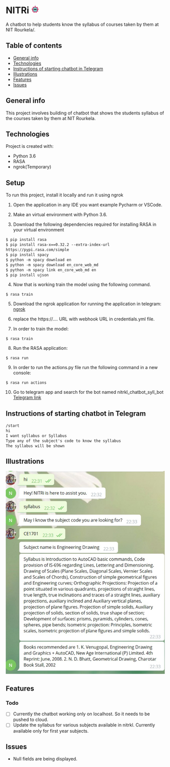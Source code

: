 # NITRi <img src="./images/12.png" width="5%"> 
A chatbot to help students know the syllabus of courses taken by them at NIT Rourkela/.
 ## Table of contents
* [General info](#general-info)
* [Technologies](#technologies)
* [Instructions of starting chatbot in Telegram](#instructions-of-starting-chatbot-in-telegram)
* [Illustrations](#illustrations)
* [Features](#features)
* [Issues](#issues)


## General info
This project involves building of chatbot that shows the students syllabus of the courses taken by them at NIT Rourkela.
	
## Technologies
Project is created with:
* Python 3.6
* RASA
* ngrok(Temporary)

	
## Setup
To run this project, install it locally and run it using ngrok

1. Open the application in any IDE you want example Pycharm or VSCode.

2. Make an virtual environment with Python 3.6.

3. Download the following dependencies required for installing RASA in your virtual environment


```
$ pip install rasa
$ pip install rasa-x==0.32.2 --extra-index-url https://pypi.rasa.com/simple
$ pip install spacy
$ python -m spacy download en
$ python -m spacy download en_core_web_md
$ python -m spacy link en_core_web_md en
$ pip install ujson
```

4. Now that is working train the model using the following command.

```
$ rasa train
```

5. Download the ngrok application for running the application in telegram:
[ngrok](https://ngrok.com/download)

6. replace the https://.... URL with webhook URL in credentials.yml file.

7. In order to train the model:
```
$ rasa train
```

8. Run the RASA application:

```
$ rasa run
```

9. In order to run the actions.py file run the following command in a new console:

```
$ rasa run actions
```

10. Go to telegram app and search for the bot named nitrkl_chatbot_syll_bot
[Telegram link](t.me/nitrkl_chatbot_syll_bot)

## Instructions of starting chatbot in Telegram

```
/start
hi
I want syllabus or Syllabus
Type any of the subject's code to know the syllabus
The syllabus will be shown
```

## Illustrations

![Illustration](./images/illustration.jpeg)

## Features
### Todo

- [ ] Currently the chatbot working only on localhost. So it needs to be pushed to cloud.
- [ ] Update the syllabus for various subjects available in nitrkl. Currently available only for first year subjects.

## Issues

* Null fields are being displayed.
